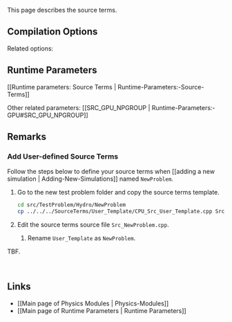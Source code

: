 This page describes the source terms.


## Compilation Options

Related options:


## Runtime Parameters
[[Runtime parameters: Source Terms | Runtime-Parameters:-Source-Terms]]

Other related parameters:
[[SRC_GPU_NPGROUP | Runtime-Parameters:-GPU#SRC_GPU_NPGROUP]] &nbsp;


## Remarks

### Add User-defined Source Terms
Follow the steps below to define your source terms when
[[adding a new simulation | Adding-New-Simulations]] named `NewProblem`.

1. Go to the new test problem folder and copy the source terms template.

    ```bash
    cd src/TestProblem/Hydro/NewProblem
    cp ../../../SourceTerms/User_Template/CPU_Src_User_Template.cpp Src_NewProblem.cpp
    ```

2. Edit the source terms source file `Src_NewProblem.cpp`.
    1. Rename `User_Template` as `NewProblem`.

TBF.


<br>

## Links
* [[Main page of Physics Modules | Physics-Modules]]
* [[Main page of Runtime Parameters | Runtime Parameters]]

